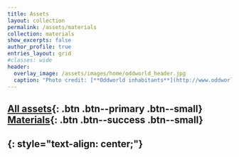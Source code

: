 ```yaml
---
title: Assets
layout: collection
permalink: /assets/materials
collection: materials
show_excerpts: false
author_profile: true
entries_layout: grid
#classes: wide
header:
  overlay_image: /assets/images/home/oddworld_header.jpg
  caption: "Photo credit: [**Oddworld inhabitants**](http://www.oddworld.com/)"
---
```

[All assets](/assets/all){: .btn .btn--primary .btn--small} [Materials](#){: .btn .btn--success .btn--small}
---
{: style="text-align: center;"}
---
